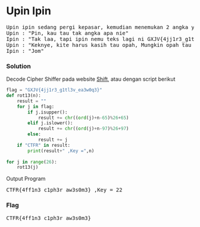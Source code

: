<h1><b>Upin Ipin</b></h1>
<pre>
Upin ipin sedang pergi kepasar, kemudian menemukan 2 angka yaitu 1 dan 4. Kemudian Upin bertanya kepada Ipin,
Upin : "Pin, kau tau tak angka apa nie"
Ipin : "Tak laa, tapi ipin nemu teks lagi ni GXJV{4jj1r3_g1tl3v_ea3w0q3}"
Upin : "Keknye, kite harus kasih tau opah, Mungkin opah tau maksud dari huruf dan teks tadi nie"
Ipin : "Jom"
</pre>
<h3><b>Solution</b></h3>
<p>Decode Cipher Shiffer pada website <a href='http://rumkin.com/tools/cipher/caesar.php'>Shift</a>, atau dengan script berikut</p>

```python
flag = "GXJV{4jj1r3_g1tl3v_ea3w0q3}"
def rot13(n):
    result = ""
    for j in flag:
        if j.isupper():
            result += chr((ord(j)+n-65)%26+65)
        elif j.islower():
            result += chr((ord(j)+n-97)%26+97)
        else:
            result += j
    if "CTFR" in result:
        print(result+" ,Key =",n)
     
for j in range(26):
    rot13(j)

```
<p>Output Program</p>
<pre>
CTFR{4ff1n3_c1ph3r_aw3s0m3} ,Key = 22
</pre>
<h3><b>Flag</b></h3>
<pre>
CTFR{4ff1n3_c1ph3r_aw3s0m3}
</pre>

